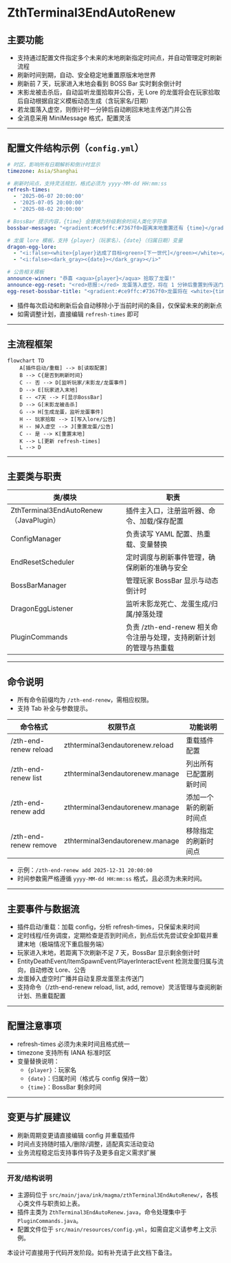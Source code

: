 # ZthTerminal3EndAutoRenew

## 主要功能

- 支持通过配置文件指定多个未来的末地刷新指定时间点，并自动管理定时刷新流程
- 刷新时间到期，自动、安全稳定地重置原版末地世界
- 刷新前 7 天，玩家进入末地会看到 BOSS Bar 实时剩余倒计时
- 末影龙被击杀后，自动监听龙蛋拾取并公告，无 Lore 的龙蛋将会在玩家拾取后自动根据自定义模板动态生成（含玩家名/日期）
- 若龙蛋落入虚空，则倒计时一分钟后自动刷回末地主传送门并公告
- 全消息采用 MiniMessage 格式，配置灵活

---

## 配置文件结构示例（`config.yml`）

```yaml
# 时区，影响所有日期解析和倒计时显示
timezone: Asia/Shanghai

# 刷新时间点，支持灵活规划，格式必须为 yyyy-MM-dd HH:mm:ss
refresh-times:
  - '2025-06-07 20:00:00'
  - '2025-07-05 20:00:00'
  - '2025-08-02 20:00:00'

# BossBar 提示内容，{time} 会替换为秒级剩余时间人类化字符串
bossbar-message: "<gradient:#ce9ffc:#7367f0>距离末地重置还有 {time}</gradient>"

# 龙蛋 lore 模板，支持 {player}（玩家名）、{date}（归属日期）变量
dragon-egg-lore:
  - "<i:false><white>{player}达成了目标<green>[下一世代]</green></white></i>"
  - "<i:false><dark_gray><{date}></dark_gray></i>"

# 公告相关模板
announce-winner: "恭喜 <aqua>{player}</aqua> 拾取了龙蛋!"
announce-egg-reset: "<red>悲报:</red> 龙蛋落入虚空，将在 1 分钟后重置到传送门上方!"
egg-reset-bossbar-title: "<gradient:#ce9ffc:#7367f0>龙蛋将在 <white>{time}</white> 秒后再次刷新</gradient>"
```

- 插件每次启动和刷新后会自动移除小于当前时间的条目，仅保留未来的刷新点
- 如需调整计划，直接编辑 `refresh-times` 即可

---

## 主流程框架

```mermaid
flowchart TD
    A[插件启动/重载] --> B[读取配置]
    B --> C{是否到刷新时间}
    C -- 否 --> D[监听玩家/末影龙/龙蛋事件]
    D --> E[玩家进入末地]
    E -- <7天 --> F[显示BossBar]
    D --> G[末影龙被击杀]
    G --> H[生成龙蛋，监听龙蛋事件]
    H -- 玩家拾取 --> I[写入lore/公告]
    H -- 掉入虚空 --> J[重置龙蛋/公告]
    C -- 是 --> K[重置末地]
    K --> L[更新 refresh-times]
    L --> D
```

---

## 主要类与职责

| 类/模块                        | 职责                                                                 |
|-------------------------------|--------------------------------------------------------------------|
| ZthTerminal3EndAutoRenew（JavaPlugin） | 插件主入口，注册监听器、命令、加载/保存配置                          |
| ConfigManager                 | 负责读写 YAML 配置、热重载、变量替换                                 |
| EndResetScheduler             | 定时调度与刷新事件管理，确保刷新的准确与安全                         |
| BossBarManager                | 管理玩家 BossBar 显示与动态倒计时                                    |
| DragonEggListener             | 监听末影龙死亡、龙蛋生成/归属/掉落处理                               |
| PluginCommands                | 负责 /zth-end-renew 相关命令注册与处理，支持刷新计划的管理与热重载      |

---

## 命令说明

- 所有命令前缀均为 `/zth-end-renew`，需相应权限。
- 支持 Tab 补全与参数提示。

| 命令格式                                      | 权限节点                              | 功能说明                   |
|-----------------------------------------------|--------------------------------------|----------------------------|
| /zth-end-renew reload                          | zthterminal3endautorenew.reload      | 重载插件配置               |
| /zth-end-renew list                            | zthterminal3endautorenew.manage      | 列出所有已配置刷新时间     |
| /zth-end-renew add <yyyy-MM-dd HH:mm:ss>       | zthterminal3endautorenew.manage      | 添加一个新的刷新时间点     |
| /zth-end-renew remove <yyyy-MM-dd HH:mm:ss>    | zthterminal3endautorenew.manage      | 移除指定的刷新时间点       |

- 示例：`/zth-end-renew add 2025-12-31 20:00:00`
- 时间参数需严格遵循 `yyyy-MM-dd HH:mm:ss` 格式，且必须为未来时间。

---

## 主要事件与数据流

- 插件启动/重载：加载 config，分析 refresh-times，只保留未来时间
- 定时线程/任务调度，定期检查是否到时间点，到点后优先尝试安全卸载并重建末地（极端情况下重启服务端）
- 玩家进入末地，若距离下次刷新不足 7 天，BossBar 显示剩余倒计时
- EntityDeathEvent/ItemSpawnEvent/PlayerInteractEvent 检测龙蛋归属与流向，自动修改 Lore、公告
- 龙蛋掉入虚空时广播并自动复原龙蛋至主传送门
- 支持命令（/zth-end-renew reload, list, add, remove）灵活管理与查阅刷新计划、热重载配置

---

## 配置注意事项

- refresh-times 必须为未来时间且格式统一
- timezone 支持所有 IANA 标准时区
- 变量替换说明：  
  - `{player}`：玩家名  
  - `{date}`：归属时间（格式与 config 保持一致）
  - `{time}`：BossBar 剩余时间

---

## 变更与扩展建议

- 刷新周期变更请直接编辑 config 并重载插件
- 时间点支持随时插入/删除/调整，适配真实活动变动
- 业务流程稳定后支持事件钩子及更多自定义需求扩展

---

### 开发/结构说明

- 主源码位于 `src/main/java/ink/magma/zthTerminal3EndAutoRenew/`，各核心类文件与职责如上表。
- 插件主类为 `ZthTerminal3EndAutoRenew.java`，命令处理集中于 `PluginCommands.java`。
- 配置文件位于 `src/main/resources/config.yml`，如需自定义请参考上文示例。

本设计可直接用于代码开发阶段。如有补充请于此文档下备注。